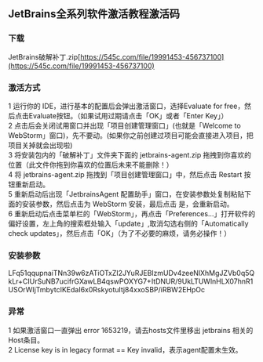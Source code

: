 ##  JetBrains全系列软件激活教程激活码

###  下载  
JetBrains破解补丁.zip[https://545c.com/file/19991453-456737100](https://545c.com/file/19991453-456737100)  

###  激活方式  
1 运行你的 IDE，进行基本的配置后会弹出激活窗口，选择Evaluate for free，然后点击Evaluate按钮。（如果试用过期请点击「OK」或者「Enter Key」）  
2 点击后会关闭试用窗口并出现「项目创建管理窗口」(也就是「Welcome to WebStorm」窗口)，先不要动。(如果你之前创建过项目可能会直接进入项目，把项目关掉就会出现啦)  
3 将安装包内的「破解补丁」文件夹下面的 jetbrains-agent.zip 拖拽到你喜欢的位置（此文件你拖到你喜欢的位置后未来不能删除！）  
4 将 jetbrains-agent.zip 拖拽到「项目创建管理窗口」中，然后点击 Restart 按钮重新启动。  
5 重新启动后出现「JetbrainsAgent 配置助手」窗口，在安装参数处复制粘贴下面的安装参数，然后点击为 WebStorm 安装，最后点击 是，会重新启动。  
6 重新启动后点击菜单栏的「WebStorm」，再点击「Preferences…」打开软件的偏好设置，左上角的搜索框处输入「update」,取消勾选右侧的「Automatically check updates」，然后点击「OK」（为了不必要的麻烦，请务必操作！）  

###  安装参数  
LFq51qqupnaiTNn39w6zATiOTxZI2JYuRJEBlzmUDv4zeeNlXhMgJZVb0q5QkLr+CIUrSuNB7ucifrGXawLB4qswPOXYG7+ItDNUR/9UkLTUWlnHLX07hnR1USOrWIjTmbytcIKEdaI6x0RskyotuItj84xxoSBP/iRBW2EHpOc  

###  异常  
1 如果激活窗口一直弹出 error 1653219，请去hosts文件里移出 jetbrains 相关的Host条目。  
2 License key is in legacy format == Key invalid，表示agent配置未生效。  

